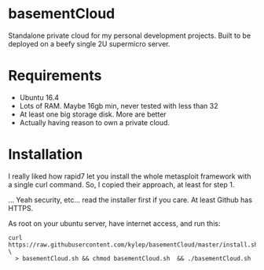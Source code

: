 # basementCloud
Standalone private cloud for my personal development projects.
Built to be deployed on a beefy single 2U supermicro server.

# Requirements
* Ubuntu 16.4
* Lots of RAM. Maybe 16gb min, never tested with less than 32
* At least one big storage disk. More are better
* Actually having reason to own a private cloud.

# Installation
I really liked how rapid7 let you install the whole metasploit framework with
a single curl command. So, I copied their approach, at least for step 1.

... Yeah security, etc... read the installer first if you care. At least Github
has HTTPS.

As root on your ubuntu server, have internet access, and run this:
```
curl https://raw.githubusercontent.com/kylep/basementCloud/master/install.sh \
  > basementCloud.sh && chmod basementCloud.sh  && ./basementCloud.sh
```
